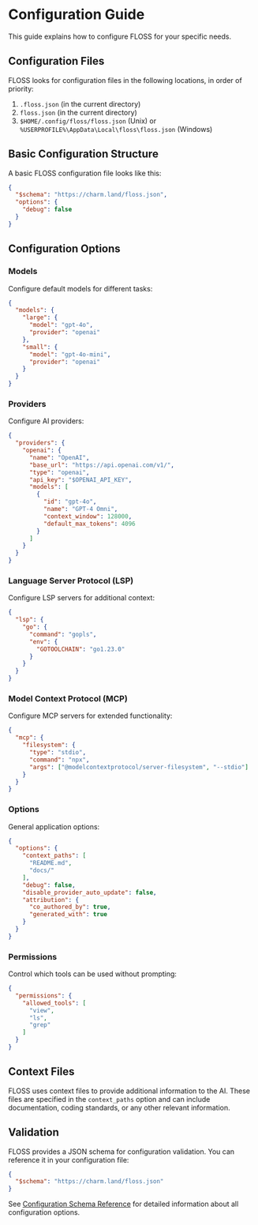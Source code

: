 # Configuration Guide

This guide explains how to configure FLOSS for your specific needs.

## Configuration Files

FLOSS looks for configuration files in the following locations, in order of priority:

1. `.floss.json` (in the current directory)
2. `floss.json` (in the current directory)
3. `$HOME/.config/floss/floss.json` (Unix) or `%USERPROFILE%\AppData\Local\floss\floss.json` (Windows)

## Basic Configuration Structure

A basic FLOSS configuration file looks like this:

```json
{
  "$schema": "https://charm.land/floss.json",
  "options": {
    "debug": false
  }
}
```

## Configuration Options

### Models

Configure default models for different tasks:

```json
{
  "models": {
    "large": {
      "model": "gpt-4o",
      "provider": "openai"
    },
    "small": {
      "model": "gpt-4o-mini",
      "provider": "openai"
    }
  }
}
```

### Providers

Configure AI providers:

```json
{
  "providers": {
    "openai": {
      "name": "OpenAI",
      "base_url": "https://api.openai.com/v1/",
      "type": "openai",
      "api_key": "$OPENAI_API_KEY",
      "models": [
        {
          "id": "gpt-4o",
          "name": "GPT-4 Omni",
          "context_window": 128000,
          "default_max_tokens": 4096
        }
      ]
    }
  }
}
```

### Language Server Protocol (LSP)

Configure LSP servers for additional context:

```json
{
  "lsp": {
    "go": {
      "command": "gopls",
      "env": {
        "GOTOOLCHAIN": "go1.23.0"
      }
    }
  }
}
```

### Model Context Protocol (MCP)

Configure MCP servers for extended functionality:

```json
{
  "mcp": {
    "filesystem": {
      "type": "stdio",
      "command": "npx",
      "args": ["@modelcontextprotocol/server-filesystem", "--stdio"]
    }
  }
}
```

### Options

General application options:

```json
{
  "options": {
    "context_paths": [
      "README.md",
      "docs/"
    ],
    "debug": false,
    "disable_provider_auto_update": false,
    "attribution": {
      "co_authored_by": true,
      "generated_with": true
    }
  }
}
```

### Permissions

Control which tools can be used without prompting:

```json
{
  "permissions": {
    "allowed_tools": [
      "view",
      "ls",
      "grep"
    ]
  }
}
```

## Context Files

FLOSS uses context files to provide additional information to the AI. These files are specified in the `context_paths` option and can include documentation, coding standards, or any other relevant information.

## Validation

FLOSS provides a JSON schema for configuration validation. You can reference it in your configuration file:

```json
{
  "$schema": "https://charm.land/floss.json"
}
```

See [Configuration Schema Reference](../reference/configuration-schema.md) for detailed information about all configuration options.